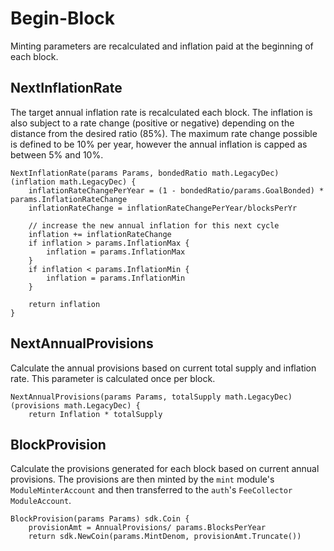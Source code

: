 # Begin-Block

Minting parameters are recalculated and inflation
paid at the beginning of each block.

## NextInflationRate

The target annual inflation rate is recalculated each block.
The inflation is also subject to a rate change (positive or negative)
depending on the distance from the desired ratio (85%). The maximum rate change
possible is defined to be 10% per year, however the annual inflation is capped
as between 5% and 10%.

```
NextInflationRate(params Params, bondedRatio math.LegacyDec) (inflation math.LegacyDec) {
	inflationRateChangePerYear = (1 - bondedRatio/params.GoalBonded) * params.InflationRateChange
	inflationRateChange = inflationRateChangePerYear/blocksPerYr

	// increase the new annual inflation for this next cycle
	inflation += inflationRateChange
	if inflation > params.InflationMax {
		inflation = params.InflationMax
	}
	if inflation < params.InflationMin {
		inflation = params.InflationMin
	}

	return inflation
}
```

## NextAnnualProvisions

Calculate the annual provisions based on current total supply and inflation
rate. This parameter is calculated once per block.

```
NextAnnualProvisions(params Params, totalSupply math.LegacyDec) (provisions math.LegacyDec) {
	return Inflation * totalSupply
```

## BlockProvision

Calculate the provisions generated for each block based on current annual provisions. The provisions are then minted by the `mint` module's `ModuleMinterAccount` and then transferred to the `auth`'s `FeeCollector` `ModuleAccount`.

```
BlockProvision(params Params) sdk.Coin {
	provisionAmt = AnnualProvisions/ params.BlocksPerYear
	return sdk.NewCoin(params.MintDenom, provisionAmt.Truncate())
```
